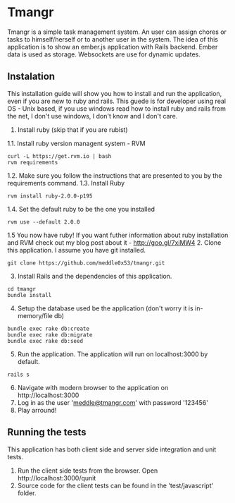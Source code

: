 Tmangr
======

Tmangr is a simple task management system. An user can assign chores or tasks to himself/herself or to another user in the system.
The idea of this application is to show an ember.js application with Rails backend.
Ember data is used as storage.
Websockets are use for dynamic updates.

## Instalation
This installation guide will show you how to install and run the application, even if you are new to ruby and rails.
This guede is for developer using real OS - Unix based, if you use windows read how to install ruby and rails from the net, I don't use windows, I don't know and I don't care.

1. Install ruby (skip that if you are rubist)

  1.1. Install ruby version managent system - RVM
  ```
  curl -L https://get.rvm.io | bash
  rvm requirements
  ```
  1.2. Make sure you follow the instructions that are presented to you by the requirements command.
  1.3. Install Ruby
  ```
  rvm install ruby-2.0.0-p195 
  ```
  1.4. Set the default ruby to be the one you installed
  ```
  rvm use --default 2.0.0
  ```
  1.5 You now have ruby! If you want futher information about ruby installation and RVM check out my blog post about it - http://goo.gl/7xiMW4
2. Clone this application. I assume you have git installed.
```
git clone https://github.com/meddle0x53/tmangr.git
```
3. Install Rails and the dependencies of this application.
```
cd tmangr
bundle install
```
4. Setup the database used be the application (don't worry it is in-memory/file db)
```
bundle exec rake db:create
bundle exec rake db:migrate
bundle exec rake db:seed
```
5. Run the application. The application will run on localhost:3000 by default.
```
rails s
```
6. Navigate with modern browser to the application on http://localhost:3000
7. Log in as the user 'meddle@tmangr.com' with password '123456'
8. Play arround!

## Running the tests
This application has both client side and server side integration and unit tests.

1. Run the client side tests from the browser. Open http://localhost:3000/qunit
2. Source code for the client tests can be found in the 'test/javascript' folder.
